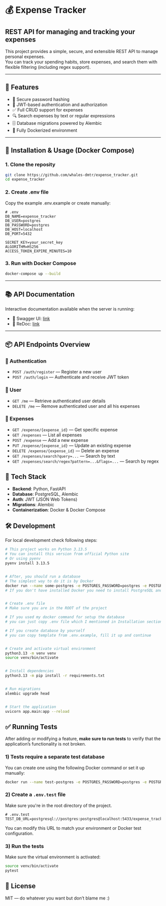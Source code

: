 # 💰 Expense Tracker

## REST API for managing and tracking your expenses 

This project provides a simple, secure, and extensible REST API to manage personal expenses.  
You can track your spending habits, store expenses, and search them with flexible filtering (including regex support).

---

## 🚀 Features

- 🔐 Secure password hashing  
- 🪪 JWT-based authentication and authorization  
- ✅ Full CRUD support for expenses  
- 🔍 Search expenses by text or regular expressions  
- 🗄️ Database migrations powered by Alembic  
- 🐳 Fully Dockerized environment  

---

## 🧪 Installation & Usage (Docker Compose)

### 1. Clone the reposity

```bash
git clone https://github.com/whales-dmtr/expense_tracker.git
cd expense_tracker
```

### 2. Create .env file

Copy the example .env.example or create manually:

```env
# .env
DB_NAME=expense_tracker
DB_USER=postgres
DB_PASSWORD=postgres
DB_HOST=localhost
DB_PORT=5432

SECRET_KEY=your_secret_key
ALGORITHM=HS256
ACCESS_TOKEN_EXPIRE_MINUTES=10
```
### 3. Run with Docker Compose

```bash
docker-compose up --build
```

----
## 📚 API Documentation

Interactive documentation available when the server is running:

- 🔹 Swagger UI: [link](http://localhost:8000/docs)  
- 🔹 ReDoc: [link](http://localhost:8000/redoc)

---

## 📦 API Endpoints Overview

### 🔐 Authentication

- `POST /auth/register` — Register a new user  
- `POST /auth/login` — Authenticate and receive JWT token  

### 👤 User

- `GET /me` — Retrieve authenticated user details  
- `DELETE /me` — Remove authenticated user and all his expenses

### 💸 Expenses

- `GET /expense/{expense_id}` — Get specific expense  
- `GET /expenses` — List all expenses  
- `POST /expense` — Add a new expense  
- `PUT /expense/{expense_id}` — Update an existing expense  
- `DELETE /expense/{expense_id}` — Delete an expense  
- `GET /expenses/search?query=...` — Search by text  
- `GET /expenses/search/regex?pattern=...&flags=...` — Search by regex  

## 🧩 Tech Stack

- **Backend**: Python, FastAPI
- **Database**: PostgreSQL, Alembic
- **Auth**: JWT (JSON Web Tokens)  
- **Migrations**: Alembic  
- **Containerization**: Docker & Docker Compose  

## 🛠️ Development

For local development check following steps:

```bash
# This project works on Python 3.13.5
# You can install this version from official Python site
# Or using pyenv
pyenv install 3.13.5


# After, you should run a database
# The simplest way to do it is by Docker
docker run --name some-postgres -e POSTGRES_PASSWORD=postgres -e POSTGRES_DB=expense_tracker -d -p 5432:5432 postgres
# If you don't have installed Docker you need to install PostgreSQL and create database manually


# Create .env file 
# Make sure you are in the ROOT of the project

# If you used my docker command for setup the database 
# you can just copy .env file which I mentioned in Installation section

# If you create database by yourself 
# you can copy template from .env.example, fill it up and continue 


# Create and activate virtual environment
python3.13 -m venv venv
source venv/bin/activate


# Install dependencies
python3.13 -m pip install -r requirements.txt


# Run migrations
alembic upgrade head


# Start the application
uvicorn app.main:app --reload
```

## ✅ Running Tests

After adding or modifying a feature, **make sure to run tests** to verify that the application’s functionality is not broken.

### 1) Tests require a **separate test database**

You can create one using the following Docker command or set it up manually:

```bash
docker run --name test-postgres -e POSTGRES_PASSWORD=postgres -e POSTGRES_DB=expense_tracker_test -d -p 5433:5432 postgres
```

### 2) Create a `.env.test` file

Make sure you're in the root directory of the project.

```env
# .env.test
TEST_DB_URL=postgresql://postgres:postgres@localhost:5433/expense_tracker_test
```

You can modify this URL to match your environment or Docker test configuration.

### 3) Run the tests

Make sure the virtual environment is activated:

```bash
source venv/bin/activate
pytest
```

## 📝 License

MIT — do whatever you want but don’t blame me :)
